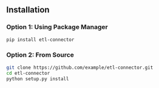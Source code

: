 ## Installation
### Option 1: Using Package Manager
```bash
pip install etl-connector
```

### Option 2: From Source
```bash
git clone https://github.com/example/etl-connector.git
cd etl-connector
python setup.py install
```
